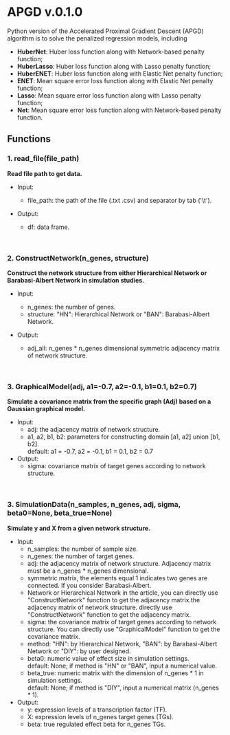 <!-- README.md is generated from README.Rmd. Please edit that file -->

# APGD v.0.1.0

<!-- badges: start -->

Python version of the Accelerated Proximal Gradient Descent (APGD) algorithm is to solve the penalized regression models, including 

- **HuberNet**: Huber loss function along with Network-based penalty function;
- **HuberLasso**: Huber loss function along with Lasso penalty function;
- **HuberENET**: Huber loss function along with Elastic Net penalty function;
- **ENET**: Mean square error loss function along with Elastic Net penalty function;
- **Lasso**: Mean square error loss function along with Lasso penalty function;
- **Net**: Mean square error loss function along with Network-based penalty function.

## Functions

### 1. read_file(file_path)
**Read file path to get data.**

- Input:   
	- file_path: the path of the file (.txt .csv) and separator by tab ('\t'). 
  
- Output:   	
	- df: data frame.    

&emsp; &emsp;
   	
### 2. ConstructNetwork(n_genes, structure)
**Construct the network structure from either Hierarchical Network or Barabasi-Albert Network in simulation studies.**   

- Input:
	- n_genes: the number of genes.   
	- structure: "HN": Hierarchical Network or  "BAN": Barabasi-Albert Network.   

- Output:   
	- adj_all: n_genes * n_genes dimensional symmetric adjacency matrix of network structure.	  
	
&emsp; &emsp;

### 3. GraphicalModel(adj, a1=-0.7, a2=-0.1, b1=0.1, b2=0.7)
**Simulate a covariance matrix from the specific graph (Adj) based on a Gaussian graphical model.**  

- Input:
	- adj: the adjacency matrix of network structure.
	- a1, a2, b1, b2: parameters for constructing domain [a1, a2] union [b1, b2].  
	  default: a1 = -0.7, a2 = -0.1, b1 = 0.1, b2 = 0.7
- Output:
	- sigma: covariance matrix of target genes according to network structure.

&emsp; &emsp;

### 3. SimulationData(n_samples, n_genes, adj, sigma, beta0=None, beta_true=None)
**Simulate y and X from a given network structure.**  
- Input:
	- n_samples: the number of sample size.
	- n_genes: the number of target genes.
	- adj: the adjacency matrix of network structure. Adjacency matrix must be a n_genes * n_genes dimensional.
	- symmetric matrix, the elements equal 1 indicates two genes are connected. If you consider Barabasi-Albert.
	- Network or Hierarchical Network in the article, you can directly use "ConstructNetwork" function to get the adjacency matrix.the adjacency matrix of network structure. directly use "ConstructNetwork" function to get the adjacency matrix.
	- sigma: the covariance matrix of target genes according to network structure. You can directly use "GraphicalModel" function to get the covariance matrix.
	- method: "HN": by Hierarchical Network, "BAN": by Barabasi-Albert Network or "DIY": by user designed.
	- beta0: numeric value of effect size in simulation settings.  
		 default: None; if method is "HN" or "BAN", input a numerical value.
	- beta_true: numeric matrix with the dimension of n_genes * 1 in simulation settings.  
		     default: None; if method is "DIY", input a numerical matrix (n_genes * 1).
- Output:
	- y: expression levels of a transcription factor (TF).
	- X: expression levels of n_genes target genes (TGs).
	- beta: true regulated effect beta for n_genes TGs.


	
	
	
